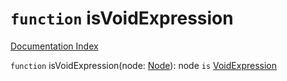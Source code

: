 # `function` isVoidExpression

[Documentation Index](../README.md)

`function` isVoidExpression(node: [Node](../interface.Node/README.md)): node `is` [VoidExpression](../interface.VoidExpression/README.md)

